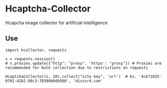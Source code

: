 # Hcaptcha-Collector
Hcapcha image collector for artificial intelligence


## Use
```
import hcollector, requests

s = requests.session()
# s.proxies.update({"http": "proxy", 'https': "proxy"}) # Proxies are recommended for bulk collection due to restrictions on requests

HcaptchaCollector(s, 10).collect("site key", 'url')  # Ex. '4c672d35-0701-42b2-88c3-78380b0db560', 'discord.com'
```
